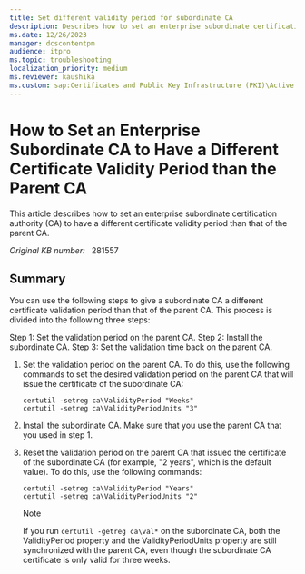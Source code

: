 ```yaml
---
title: Set different validity period for subordinate CA
description: Describes how to set an enterprise subordinate certification authority (CA) to have a different certificate validity period than that of the parent CA.
ms.date: 12/26/2023
manager: dcscontentpm
audience: itpro
ms.topic: troubleshooting
localization_priority: medium
ms.reviewer: kaushika
ms.custom: sap:Certificates and Public Key Infrastructure (PKI)\Active Directory Certificate Services (ADCS), csstroubleshoot
---
```

# How to Set an Enterprise Subordinate CA to Have a Different Certificate Validity Period than the Parent CA

This article describes how to set an enterprise subordinate certification authority (CA) to have a different certificate validity period than that of the parent CA.

_Original KB number:_ &nbsp; 281557

## Summary

You can use the following steps to give a subordinate CA a different certificate validation period than that of the parent CA. This process is divided into the following three steps:

Step 1: Set the validation period on the parent CA.
Step 2: Install the subordinate CA.
Step 3: Set the validation time back on the parent CA.

1. Set the validation period on the parent CA. To do this, use the following commands to set the desired validation period on the parent CA that will issue the certificate of the subordinate CA:

    ```console
    certutil -setreg ca\ValidityPeriod "Weeks" 
    certutil -setreg ca\ValidityPeriodUnits "3" 
    ```

2. Install the subordinate CA. Make sure that you use the parent CA that you used in step 1.
3. Reset the validation period on the parent CA that issued the certificate of the subordinate CA (for example, "2 years", which is the default value). To do this, use the following commands:

    ```console
    certutil -setreg ca\ValidityPeriod "Years" 
    certutil -setreg ca\ValidityPeriodUnits "2"
    ```

    > [!NOTE]
    > If you run `certutil -getreg ca\val*` on the subordinate CA, both the ValidityPeriod property and the ValidityPeriodUnits property are still synchronized with the parent CA, even though the subordinate CA certificate is only valid for three weeks.
